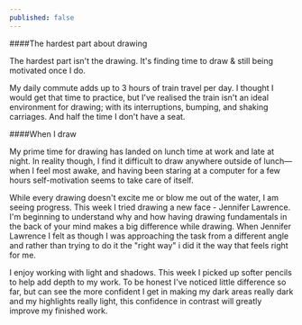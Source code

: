 ```yaml
---
published: false
---
```


####The hardest part about drawing

The hardest part isn't the drawing. It's finding time to draw & still being motivated once I do.

My daily commute adds up to 3 hours of train travel per day. I thought I would get that time to practice, but I've realised the train isn't an ideal environment for drawing; with its interruptions, bumping, and shaking carriages. And half the time I don't have a seat.

####When I draw

My prime time for drawing has landed on lunch time at work and late at night. In reality though, I find it difficult to draw anywhere outside of lunch—when I feel most awake, and having been staring at a computer for a few hours self-motivation seems to take care of itself.

While every drawing doesn't excite me or blow me out of the water, I am seeing progress. This week I tried drawing a new face - Jennifer Lawrence. I'm beginning to understand why and how having drawing fundamentals in the back of your mind makes a big difference while drawing. When Jennifer Lawrence I felt as though I was approaching the task from a different angle and rather than trying to do it the "right way" i did it the way that feels right for me.

I enjoy working with light and shadows. This week I picked up softer pencils to help add depth to my work. To be honest I've noticed little difference so far, but can see the more confident I get in making my dark areas really dark and my highlights really light, this confidence in contrast will greatly improve my finished work.
